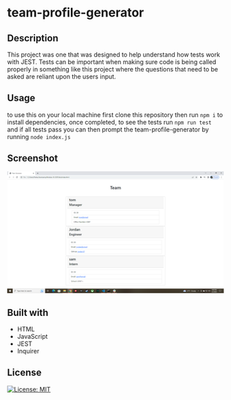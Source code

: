 # team-profile-generator

## Description
This project was one that was designed to help understand how tests work with JEST. Tests can be important when making sure code is being called properly in something like this project where the questions that need to be asked are reliant upon the users input. 
## Usage
to use this on your local machine first clone this repository then run ```npm i``` to install dependencies, once completed, to see the tests run ```npm run test``` and if all tests pass you can then prompt the team-profile-generator by running ```node index.js```
## Screenshot
![Screenshot](/img/profile.png)
## Built with
* HTML
* JavaScript
* JEST
* Inquirer
## License
 [![License: MIT](https://img.shields.io/badge/License-MIT-purple.svg)](https://opensource.org/licenses/MIT)
